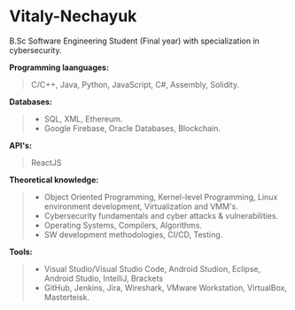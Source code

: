 # Vitaly-Nechayuk

B.Sc Software Engineering Student (Final year) with specialization in cybersecurity.

**Programming laanguages:**
> C/C++, Java, Python, JavaScript, C#, Assembly, Solidity.
>

**Databases:**
> - SQL, XML, Ethereum.
> - Google Firebase, Oracle Databases, Blockchain.
>

**API's:**
> ReactJS
> 

**Theoretical knowledge:**
> - Object Oriented Programming, Kernel-level Programming, Linux environment development, Virtualization and VMM's.
> - Cybersecurity fundamentals and cyber attacks & vulnerabilities.
> - Operating Systems, Compilers, Algorithms.
> - SW development methodologies, CI/CD, Testing.
> 

**Tools:**
> - Visual Studio/Visual Studio Code, Android Studion, Eclipse, Android Studio, IntelliJ, Brackets
> - GitHub, Jenkins, Jira, Wireshark, VMware Workstation, VirtualBox, Masterteisk.
> 
